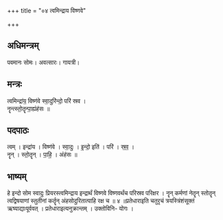 +++
title = "०४ त्वमिन्द्राय विष्णवे"

+++
## अधिमन्त्रम्
पवमानः सोमः। अवत्सारः। गायत्री।

## मन्त्रः
त्वमिन्द्रा॑य॒ विष्ण॑वे स्वा॒दुरि॑न्दो॒ परि॑ स्रव ।  
नॄन्त्स्तो॒तॄन्पा॒ह्यंह॑सः ॥

## पदपाठः
त्वम् । इन्द्रा॑य । विष्ण॑वे । स्वा॒दुः । इ॒न्दो॒ इति॑ । परि॑ । स्र॒व॒ ।  
नॄन् । स्तो॒तॄन् । पा॒हि॒ । अंह॑सः ॥

## भाष्यम्
हे इन्दो सोम स्वादुः प्रियरस्त्वमिन्द्राय इन्द्रार्थं विष्णवे विष्णवर्थंच परिस्रव परिक्षर । नॄन् कर्मणां नेतॄन् स्तोतॄन् त्वद्विषयाणां स्तुतीनां कर्तॄन् अंहसोदुरितात्पाहि रक्ष च ॥ ४ ॥प्रतेधाराइति चतुरृचं त्रयस्त्रिंशंसूक्तं ऋष्याद्याःपूर्ववत् । प्रतेधाराइत्यनुक्रान्तम् । उक्तोविनि- योगः ।